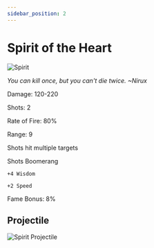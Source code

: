 ```yaml
---
sidebar_position: 2
---
```


# Spirit of the Heart

![Spirit](https://vwiki.valorserver.com/api/item/picture/spirit%20of%20the%20heart)

<i>You can kill once, but you can't die twice. ~Nirux</i>

Damage: 120-220

Shots: 2

Rate of Fire: 80%

Range: 9

Shots hit multiple targets

Shots Boomerang

    +4 Wisdom
    
    +2 Speed

Fame Bonus: 8%

## Projectile

![Spirit Projectile](https://cdn.discordapp.com/attachments/953134990428868629/953331150854717460/spiritoftheheart.gif)
